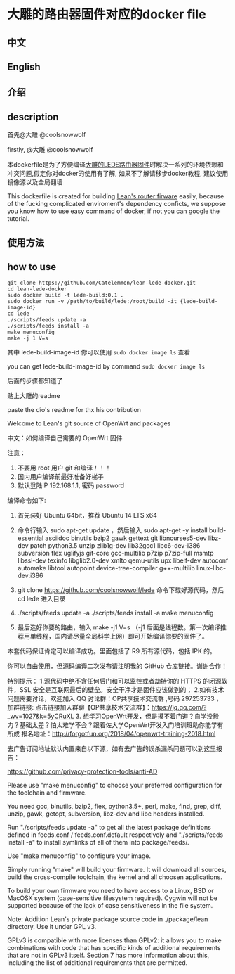 # 大雕的路由器固件对应的docker file

## 中文
## English

## 介绍
## description

首先@大雕 @coolsnowwolf

firstly, @大雕 @coolsnowwolf

本dockerfile是为了方便编译[大雕的LEDE路由器固件](https://github.com/coolsnowwolf/lede/)时解决一系列的环境依赖和冲突问题,假定你对docker的使用有了解, 如果不了解请移步docker教程, 建议使用镜像源以及全局翻墙

This dockerfile is created for building [Lean's router firware](https://github.com/coolsnowwolf/lede/) easily, because of the fucking complicated enviroment's dependency conficts, we suppose you know how to use easy command of docker, if not you can google the tutorial.

## 使用方法
## how to use

```
git clone https://github.com/Catelemmon/lean-lede-docker.git
cd lean-lede-docker
sudo docker build -t lede-build:0.1 .
sudo docker run -v /path/to/build/lede:/root/build -it {lede-build-image-id}
cd lede
./scripts/feeds update -a 
./scripts/feeds install -a
make menuconfig
make -j 1 V=s
```
其中 lede-build-image-id 你可以使用 `sudo docker image ls` 查看

you can get lede-build-image-id by command `sudo docker image ls`

后面的步骤都知道了

贴上大雕的readme

paste the dio's readme for thx his contribution 

Welcome to Lean's  git source of OpenWrt and packages

中文：如何编译自己需要的 OpenWrt 固件

注意：
1. 不要用 root 用户 git 和编译！！！
2. 国内用户编译前最好准备好梯子
3. 默认登陆IP 192.168.1.1, 密码 password

编译命令如下:

1. 首先装好 Ubuntu 64bit，推荐  Ubuntu  14 LTS x64

2. 命令行输入 sudo apt-get update ，然后输入
sudo apt-get -y install build-essential asciidoc binutils bzip2 gawk gettext git libncurses5-dev libz-dev patch python3.5 unzip zlib1g-dev lib32gcc1 libc6-dev-i386 subversion flex uglifyjs git-core gcc-multilib p7zip p7zip-full msmtp libssl-dev texinfo libglib2.0-dev xmlto qemu-utils upx libelf-dev autoconf automake libtool autopoint device-tree-compiler g++-multilib linux-libc-dev:i386

3. git clone https://github.com/coolsnowwolf/lede 命令下载好源代码，然后 cd lede 进入目录

4. ./scripts/feeds update -a 
   ./scripts/feeds install -a
   make menuconfig 

5. 最后选好你要的路由，输入 make -j1 V=s （-j1 后面是线程数。第一次编译推荐用单线程，国内请尽量全局科学上网）即可开始编译你要的固件了。

本套代码保证肯定可以编译成功。里面包括了 R9 所有源代码，包括 IPK 的。

你可以自由使用，但源码编译二次发布请注明我的 GitHub 仓库链接。谢谢合作！

特别提示：
1.源代码中绝不含任何后门和可以监控或者劫持你的 HTTPS 的闭源软件，SSL 安全是互联网最后的壁垒。安全干净才是固件应该做到的；
2.如有技术问题需要讨论，欢迎加入 QQ 讨论群：OP共享技术交流群 ,号码 297253733 ，加群链接: 点击链接加入群聊【OP共享技术交流群】：https://jq.qq.com/?_wv=1027&k=5yCRuXL
3. 想学习OpenWrt开发，但是摸不着门道？自学没毅力？基础太差？怕太难学不会？跟着佐大学OpenWrt开发入门培训班助你能学有所成
报名地址：http://forgotfun.org/2018/04/openwrt-training-2018.html

去广告订阅地址默认内置来自以下源，如有去广告的误杀漏杀问题可以到这里报告：

https://github.com/privacy-protection-tools/anti-AD


Please use "make menuconfig" to choose your preferred
configuration for the toolchain and firmware.

You need gcc, binutils, bzip2, flex, python3.5+, perl, make, find, grep, diff, unzip, gawk, getopt, subversion, libz-dev and libc headers installed.

Run "./scripts/feeds update -a" to get all the latest package definitions
defined in feeds.conf / feeds.conf.default respectively
and "./scripts/feeds install -a" to install symlinks of all of them into
package/feeds/.

Use "make menuconfig" to configure your image.

Simply running "make" will build your firmware.
It will download all sources, build the cross-compile toolchain, 
the kernel and all choosen applications.

To build your own firmware you need to have access to a Linux, BSD or MacOSX system
(case-sensitive filesystem required). Cygwin will not be supported because of
the lack of case sensitiveness in the file system.



Note: Addition Lean's private package source code in ./package/lean directory. Use it under GPL v3.

GPLv3 is compatible with more licenses than GPLv2: it allows you to make combinations with code that has specific kinds of additional requirements that are not in GPLv3 itself. Section 7 has more information about this, including the list of additional requirements that are permitted.

